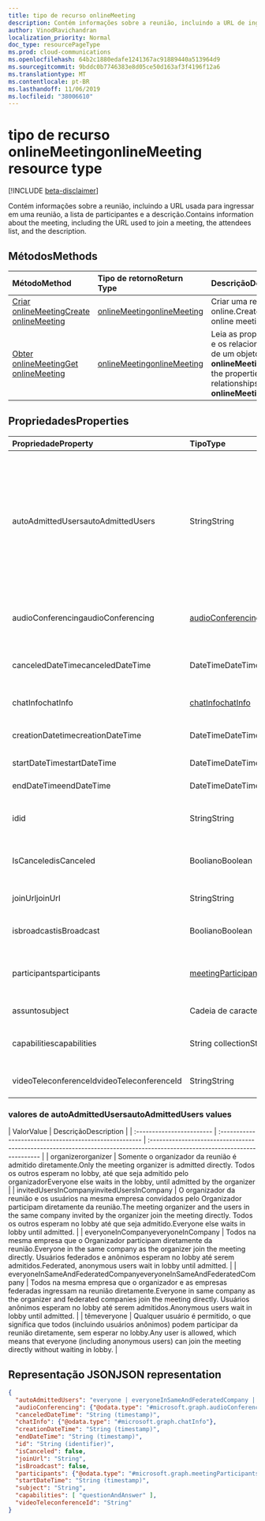 ```yaml
---
title: tipo de recurso onlineMeeting
description: Contém informações sobre a reunião, incluindo a URL de ingresso, a lista de participantes e a descrição.
author: VinodRavichandran
localization_priority: Normal
doc_type: resourcePageType
ms.prod: cloud-communications
ms.openlocfilehash: 64b2c1880edafe1241367ac91889440a513964d9
ms.sourcegitcommit: 9bddc0b7746383e8d05ce50d163af3f4196f12a6
ms.translationtype: MT
ms.contentlocale: pt-BR
ms.lasthandoff: 11/06/2019
ms.locfileid: "38006610"
---
```

# <a name="onlinemeeting-resource-type"></a><span data-ttu-id="37c9f-103">tipo de recurso onlineMeeting</span><span class="sxs-lookup"><span data-stu-id="37c9f-103">onlineMeeting resource type</span></span>

[!INCLUDE [beta-disclaimer](../../includes/beta-disclaimer.md)]

<span data-ttu-id="37c9f-104">Contém informações sobre a reunião, incluindo a URL usada para ingressar em uma reunião, a lista de participantes e a descrição.</span><span class="sxs-lookup"><span data-stu-id="37c9f-104">Contains information about the meeting, including the URL used to join a meeting, the attendees list, and the description.</span></span>

## <a name="methods"></a><span data-ttu-id="37c9f-105">Métodos</span><span class="sxs-lookup"><span data-stu-id="37c9f-105">Methods</span></span>

| <span data-ttu-id="37c9f-106">Método</span><span class="sxs-lookup"><span data-stu-id="37c9f-106">Method</span></span>         | <span data-ttu-id="37c9f-107">Tipo de retorno</span><span class="sxs-lookup"><span data-stu-id="37c9f-107">Return Type</span></span> | <span data-ttu-id="37c9f-108">Descrição</span><span class="sxs-lookup"><span data-stu-id="37c9f-108">Description</span></span> |
|:---------------|:--------|:----------|
| [<span data-ttu-id="37c9f-109">Criar onlineMeeting</span><span class="sxs-lookup"><span data-stu-id="37c9f-109">Create onlineMeeting</span></span>](../api/application-post-onlineMeetings.md) | [<span data-ttu-id="37c9f-110">onlineMeeting</span><span class="sxs-lookup"><span data-stu-id="37c9f-110">onlineMeeting</span></span>](onlinemeeting.md) | <span data-ttu-id="37c9f-111">Criar uma reunião online.</span><span class="sxs-lookup"><span data-stu-id="37c9f-111">Create an online meeting.</span></span> |
| [<span data-ttu-id="37c9f-112">Obter onlineMeeting</span><span class="sxs-lookup"><span data-stu-id="37c9f-112">Get onlineMeeting</span></span>](../api/onlinemeeting-get.md) | [<span data-ttu-id="37c9f-113">onlineMeeting</span><span class="sxs-lookup"><span data-stu-id="37c9f-113">onlineMeeting</span></span>](onlinemeeting.md) | <span data-ttu-id="37c9f-114">Leia as propriedades e os relacionamentos de um objeto **onlineMeeting** .</span><span class="sxs-lookup"><span data-stu-id="37c9f-114">Read the properties and relationships of an **onlineMeeting** object.</span></span> |

## <a name="properties"></a><span data-ttu-id="37c9f-115">Propriedades</span><span class="sxs-lookup"><span data-stu-id="37c9f-115">Properties</span></span>

| <span data-ttu-id="37c9f-116">Propriedade</span><span class="sxs-lookup"><span data-stu-id="37c9f-116">Property</span></span>                  | <span data-ttu-id="37c9f-117">Tipo</span><span class="sxs-lookup"><span data-stu-id="37c9f-117">Type</span></span>                                                   | <span data-ttu-id="37c9f-118">Descrição</span><span class="sxs-lookup"><span data-stu-id="37c9f-118">Description</span></span>                                                                                                                |
| :------------------------ | :----------------------------------------------------- | :------------------------------------------------------------------------------------------------------------------------- |
| <span data-ttu-id="37c9f-119">autoAdmittedUsers</span><span class="sxs-lookup"><span data-stu-id="37c9f-119">autoAdmittedUsers</span></span>         | <span data-ttu-id="37c9f-120">String</span><span class="sxs-lookup"><span data-stu-id="37c9f-120">String</span></span>                                                 | <span data-ttu-id="37c9f-121">A configuração que especifica o tipo de participantes que será automaticamente permitido na reunião online.</span><span class="sxs-lookup"><span data-stu-id="37c9f-121">The setting that specifies the type of participants that will automatically be allowed into the online meeting.</span></span> <span data-ttu-id="37c9f-122">Somente leitura.</span><span class="sxs-lookup"><span data-stu-id="37c9f-122">Read-only.</span></span> <span data-ttu-id="37c9f-123">Os valores possíveis são `everyone`: `everyoneInSameAndFederatedCompany`, `everyoneInCompany`, `invitedUsersInCompany`,,`organizer`</span><span class="sxs-lookup"><span data-stu-id="37c9f-123">Possible values are: `everyone`, `everyoneInSameAndFederatedCompany`, `everyoneInCompany`, `invitedUsersInCompany`, `organizer`</span></span>|
| <span data-ttu-id="37c9f-124">audioConferencing</span><span class="sxs-lookup"><span data-stu-id="37c9f-124">audioConferencing</span></span>         | [<span data-ttu-id="37c9f-125">audioConferencing</span><span class="sxs-lookup"><span data-stu-id="37c9f-125">audioConferencing</span></span>](audioconferencing.md)              | <span data-ttu-id="37c9f-126">As informações de acesso de telefone (discagem) para uma reunião online.</span><span class="sxs-lookup"><span data-stu-id="37c9f-126">The phone access (dial-in) information for an online meeting.</span></span> <span data-ttu-id="37c9f-127">Somente leitura.</span><span class="sxs-lookup"><span data-stu-id="37c9f-127">Read-only.</span></span> |
| <span data-ttu-id="37c9f-128">canceledDateTime</span><span class="sxs-lookup"><span data-stu-id="37c9f-128">canceledDateTime</span></span>          | <span data-ttu-id="37c9f-129">DateTime</span><span class="sxs-lookup"><span data-stu-id="37c9f-129">DateTime</span></span>                                               | <span data-ttu-id="37c9f-130">A hora em UTC quando a reunião foi cancelada.</span><span class="sxs-lookup"><span data-stu-id="37c9f-130">The time in UTC when the meeting was canceled.</span></span> <span data-ttu-id="37c9f-131">Somente leitura.</span><span class="sxs-lookup"><span data-stu-id="37c9f-131">Read-only.</span></span> |
| <span data-ttu-id="37c9f-132">chatInfo</span><span class="sxs-lookup"><span data-stu-id="37c9f-132">chatInfo</span></span>                  | [<span data-ttu-id="37c9f-133">chatInfo</span><span class="sxs-lookup"><span data-stu-id="37c9f-133">chatInfo</span></span>](chatinfo.md)                                | <span data-ttu-id="37c9f-134">As informações de chat associadas a esta reunião online.</span><span class="sxs-lookup"><span data-stu-id="37c9f-134">The chat information associated with this online meeting.</span></span> |
| <span data-ttu-id="37c9f-135">creationDatetime</span><span class="sxs-lookup"><span data-stu-id="37c9f-135">creationDateTime</span></span>          | <span data-ttu-id="37c9f-136">DateTime</span><span class="sxs-lookup"><span data-stu-id="37c9f-136">DateTime</span></span>                                               | <span data-ttu-id="37c9f-137">O horário de criação da reunião em UTC.</span><span class="sxs-lookup"><span data-stu-id="37c9f-137">The meeting creation time in UTC.</span></span> <span data-ttu-id="37c9f-138">Somente leitura.</span><span class="sxs-lookup"><span data-stu-id="37c9f-138">Read-only.</span></span> |
| <span data-ttu-id="37c9f-139">startDateTime</span><span class="sxs-lookup"><span data-stu-id="37c9f-139">startDateTime</span></span>             | <span data-ttu-id="37c9f-140">DateTime</span><span class="sxs-lookup"><span data-stu-id="37c9f-140">DateTime</span></span>                                               | <span data-ttu-id="37c9f-141">A hora de início da reunião em UTC.</span><span class="sxs-lookup"><span data-stu-id="37c9f-141">The meeting start time in UTC.</span></span> |
| <span data-ttu-id="37c9f-142">endDateTime</span><span class="sxs-lookup"><span data-stu-id="37c9f-142">endDateTime</span></span>               | <span data-ttu-id="37c9f-143">DateTime</span><span class="sxs-lookup"><span data-stu-id="37c9f-143">DateTime</span></span>                                               | <span data-ttu-id="37c9f-144">A hora de término da reunião em UTC.</span><span class="sxs-lookup"><span data-stu-id="37c9f-144">The meeting end time in UTC.</span></span> |
| <span data-ttu-id="37c9f-145">id</span><span class="sxs-lookup"><span data-stu-id="37c9f-145">id</span></span>                        | <span data-ttu-id="37c9f-146">String</span><span class="sxs-lookup"><span data-stu-id="37c9f-146">String</span></span>                                                 | <span data-ttu-id="37c9f-147">A ID padrão associada à reunião online.</span><span class="sxs-lookup"><span data-stu-id="37c9f-147">The default ID associated with the online meeting.</span></span> <span data-ttu-id="37c9f-148">Somente leitura.</span><span class="sxs-lookup"><span data-stu-id="37c9f-148">Read-only.</span></span> |
| <span data-ttu-id="37c9f-149">IsCanceled</span><span class="sxs-lookup"><span data-stu-id="37c9f-149">isCanceled</span></span>                | <span data-ttu-id="37c9f-150">Booliano</span><span class="sxs-lookup"><span data-stu-id="37c9f-150">Boolean</span></span>                                                | <span data-ttu-id="37c9f-151">Indica se a reunião foi cancelada.</span><span class="sxs-lookup"><span data-stu-id="37c9f-151">Indicates whether the meeting has been canceled.</span></span> <span data-ttu-id="37c9f-152">Somente leitura.</span><span class="sxs-lookup"><span data-stu-id="37c9f-152">Read-only.</span></span> |
| <span data-ttu-id="37c9f-153">joinUrl</span><span class="sxs-lookup"><span data-stu-id="37c9f-153">joinUrl</span></span>                   | <span data-ttu-id="37c9f-154">String</span><span class="sxs-lookup"><span data-stu-id="37c9f-154">String</span></span>                                                 | <span data-ttu-id="37c9f-155">A URL de ingresso da reunião online.</span><span class="sxs-lookup"><span data-stu-id="37c9f-155">The join URL of the online meeting.</span></span> <span data-ttu-id="37c9f-156">Somente leitura.</span><span class="sxs-lookup"><span data-stu-id="37c9f-156">Read-only.</span></span>|
| <span data-ttu-id="37c9f-157">isbroadcast</span><span class="sxs-lookup"><span data-stu-id="37c9f-157">isBroadcast</span></span>               | <span data-ttu-id="37c9f-158">Booliano</span><span class="sxs-lookup"><span data-stu-id="37c9f-158">Boolean</span></span>                                                | <span data-ttu-id="37c9f-159">Indica se a reunião é uma reunião de transmissão.</span><span class="sxs-lookup"><span data-stu-id="37c9f-159">Indicates whether the meeting is a broadcast meeting.</span></span> |
| <span data-ttu-id="37c9f-160">participants</span><span class="sxs-lookup"><span data-stu-id="37c9f-160">participants</span></span>              | [<span data-ttu-id="37c9f-161">meetingParticipants</span><span class="sxs-lookup"><span data-stu-id="37c9f-161">meetingParticipants</span></span>](meetingparticipants.md)          | <span data-ttu-id="37c9f-162">Os participantes associados à reunião online.</span><span class="sxs-lookup"><span data-stu-id="37c9f-162">The participants associated with the online meeting.</span></span>  <span data-ttu-id="37c9f-163">Isso inclui o organizador e os participantes.</span><span class="sxs-lookup"><span data-stu-id="37c9f-163">This includes the organizer and the attendees.</span></span> |
| <span data-ttu-id="37c9f-164">assunto</span><span class="sxs-lookup"><span data-stu-id="37c9f-164">subject</span></span>                   | <span data-ttu-id="37c9f-165">Cadeia de caracteres</span><span class="sxs-lookup"><span data-stu-id="37c9f-165">String</span></span>                                                 | <span data-ttu-id="37c9f-166">O assunto da reunião online.</span><span class="sxs-lookup"><span data-stu-id="37c9f-166">The subject of the online meeting.</span></span> |
| <span data-ttu-id="37c9f-167">capabilities</span><span class="sxs-lookup"><span data-stu-id="37c9f-167">capabilities</span></span>              | <span data-ttu-id="37c9f-168">String collection</span><span class="sxs-lookup"><span data-stu-id="37c9f-168">String collection</span></span>                                      | <span data-ttu-id="37c9f-169">A lista de recursos de reunião.</span><span class="sxs-lookup"><span data-stu-id="37c9f-169">The list of meeting capabilities.</span></span> <span data-ttu-id="37c9f-170">Os valores possíveis são `questionAndAnswer`:.</span><span class="sxs-lookup"><span data-stu-id="37c9f-170">Possible values are: `questionAndAnswer`.</span></span> |
| <span data-ttu-id="37c9f-171">videoTeleconferenceId</span><span class="sxs-lookup"><span data-stu-id="37c9f-171">videoTeleconferenceId</span></span>     | <span data-ttu-id="37c9f-172">String</span><span class="sxs-lookup"><span data-stu-id="37c9f-172">String</span></span>                                                 | <span data-ttu-id="37c9f-173">A ID de teleconferência do videio.</span><span class="sxs-lookup"><span data-stu-id="37c9f-173">The videio teleconferencing ID.</span></span> <span data-ttu-id="37c9f-174">Somente leitura.</span><span class="sxs-lookup"><span data-stu-id="37c9f-174">Read-only.</span></span> |

### <a name="autoadmittedusers-values"></a><span data-ttu-id="37c9f-175">valores de autoAdmittedUsers</span><span class="sxs-lookup"><span data-stu-id="37c9f-175">autoAdmittedUsers values</span></span>
| <span data-ttu-id="37c9f-176">Valor</span><span class="sxs-lookup"><span data-stu-id="37c9f-176">Value</span></span> | <span data-ttu-id="37c9f-177">Descrição</span><span class="sxs-lookup"><span data-stu-id="37c9f-177">Description</span></span>  |
| :------------------------ | :----------------------------------------------------- | :------------------------------------------------------------------------------------------------------------------------- |
| <span data-ttu-id="37c9f-178">organizer</span><span class="sxs-lookup"><span data-stu-id="37c9f-178">organizer</span></span> | <span data-ttu-id="37c9f-179">Somente o organizador da reunião é admitido diretamente.</span><span class="sxs-lookup"><span data-stu-id="37c9f-179">Only the meeting organizer is admitted directly.</span></span>  <span data-ttu-id="37c9f-180">Todos os outros esperam no lobby, até que seja admitido pelo organizador</span><span class="sxs-lookup"><span data-stu-id="37c9f-180">Everyone else waits in the lobby, until admitted by the organizer</span></span>  |
| <span data-ttu-id="37c9f-181">invitedUsersInCompany</span><span class="sxs-lookup"><span data-stu-id="37c9f-181">invitedUsersInCompany</span></span> | <span data-ttu-id="37c9f-182">O organizador da reunião e os usuários na mesma empresa convidados pelo Organizador participam diretamente da reunião.</span><span class="sxs-lookup"><span data-stu-id="37c9f-182">The meeting organizer and the users in the same company invited by the organizer join the meeting directly.</span></span>  <span data-ttu-id="37c9f-183">Todos os outros esperam no lobby até que seja admitido.</span><span class="sxs-lookup"><span data-stu-id="37c9f-183">Everyone else waits in lobby until admitted.</span></span>  |
| <span data-ttu-id="37c9f-184">everyoneInCompany</span><span class="sxs-lookup"><span data-stu-id="37c9f-184">everyoneInCompany</span></span> | <span data-ttu-id="37c9f-185">Todos na mesma empresa que o Organizador participam diretamente da reunião.</span><span class="sxs-lookup"><span data-stu-id="37c9f-185">Everyone in the same company as the organizer join the meeting directly.</span></span>  <span data-ttu-id="37c9f-186">Usuários federados e anônimos esperam no lobby até serem admitidos.</span><span class="sxs-lookup"><span data-stu-id="37c9f-186">Federated, anonymous users wait in lobby until admitted.</span></span>  |
| <span data-ttu-id="37c9f-187">everyoneInSameAndFederatedCompany</span><span class="sxs-lookup"><span data-stu-id="37c9f-187">everyoneInSameAndFederatedCompany</span></span> |  <span data-ttu-id="37c9f-188">Todos na mesma empresa que o organizador e as empresas federadas ingressam na reunião diretamente.</span><span class="sxs-lookup"><span data-stu-id="37c9f-188">Everyone in same company as the organizer and federated companies join the meeting directly.</span></span>  <span data-ttu-id="37c9f-189">Usuários anônimos esperam no lobby até serem admitidos.</span><span class="sxs-lookup"><span data-stu-id="37c9f-189">Anonymous users wait in lobby until admitted.</span></span>  |
| <span data-ttu-id="37c9f-190">têm</span><span class="sxs-lookup"><span data-stu-id="37c9f-190">everyone</span></span> | <span data-ttu-id="37c9f-191">Qualquer usuário é permitido, o que significa que todos (incluindo usuários anônimos) podem participar da reunião diretamente, sem esperar no lobby.</span><span class="sxs-lookup"><span data-stu-id="37c9f-191">Any user is allowed, which means that everyone (including anonymous users) can join the meeting directly without waiting in lobby.</span></span>  |


## <a name="json-representation"></a><span data-ttu-id="37c9f-192">Representação JSON</span><span class="sxs-lookup"><span data-stu-id="37c9f-192">JSON representation</span></span>

<!-- {
  "blockType": "resource",
  "optionalProperties": [

  ],
  "@odata.type": "microsoft.graph.onlineMeeting"
}-->
```json
{
  "autoAdmittedUsers": "everyone | everyoneInSameAndFederatedCompany | everyoneInCompany | invitedUsersInCompany | organizer",
  "audioConferencing": {"@odata.type": "#microsoft.graph.audioConferencing"},
  "canceledDateTime": "String (timestamp)",
  "chatInfo": {"@odata.type": "#microsoft.graph.chatInfo"},
  "creationDateTime": "String (timestamp)",
  "endDateTime": "String (timestamp)",
  "id": "String (identifier)",
  "isCanceled": false,
  "joinUrl": "String",
  "isBroadcast": false,
  "participants": {"@odata.type": "#microsoft.graph.meetingParticipants"},
  "startDateTime": "String (timestamp)",
  "subject": "String",
  "capabilities": [ "questionAndAnswer" ],
  "videoTeleconferenceId": "String"
}
```

<!-- uuid: 8fcb5dbc-d5aa-4681-8e31-b001d5168d79
2015-10-25 14:57:30 UTC -->
<!-- {
  "type": "#page.annotation",
  "description": "onlineMeeting resource",
  "keywords": "",
  "section": "documentation",
  "tocPath": ""
}-->
